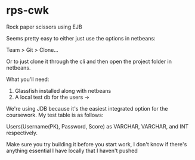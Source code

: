 # rps-cwk

Rock paper scissors using EJB

Seems pretty easy to either just use the options in netbeans:

Team > Git > Clone... 

Or to just clone it through the cli and then open the project folder in netbeans. 

What you'll need: 
1. Glassfish installed along with netbeans 
2. A local test db for the users ->

We're using JDB because it's the easiest integrated option for the coursework. My test table is as follows:

Users(Username(PK), Password, Score)
as VARCHAR, VARCHAR, and INT respectively. 

Make sure you try building it before you start work, I don't know if there's anything essential I have locally that I haven't pushed


